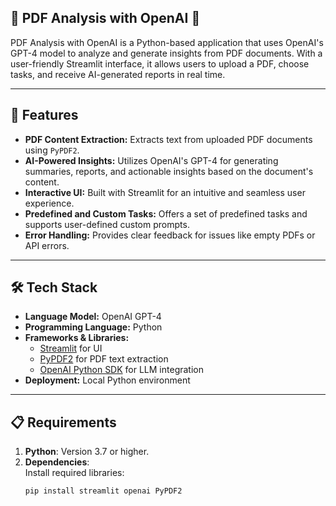 ## 📄 PDF Analysis with OpenAI 📄  
PDF Analysis with OpenAI is a Python-based application that uses OpenAI's GPT-4 model to analyze and generate insights from PDF documents. With a user-friendly Streamlit interface, it allows users to upload a PDF, choose tasks, and receive AI-generated reports in real time.

---

## 🚀 Features  
- **PDF Content Extraction:** Extracts text from uploaded PDF documents using `PyPDF2`.  
- **AI-Powered Insights:** Utilizes OpenAI's GPT-4 for generating summaries, reports, and actionable insights based on the document's content.  
- **Interactive UI:** Built with Streamlit for an intuitive and seamless user experience.  
- **Predefined and Custom Tasks:** Offers a set of predefined tasks and supports user-defined custom prompts.  
- **Error Handling:** Provides clear feedback for issues like empty PDFs or API errors.  

---

## 🛠️ Tech Stack  
- **Language Model:** OpenAI GPT-4  
- **Programming Language:** Python  
- **Frameworks & Libraries:**  
  - [Streamlit](https://streamlit.io/) for UI  
  - [PyPDF2](https://pypi.org/project/PyPDF2/) for PDF text extraction  
  - [OpenAI Python SDK](https://github.com/openai/openai-python) for LLM integration  
- **Deployment:** Local Python environment  

---

## 📋 Requirements  
1. **Python**: Version 3.7 or higher.  
2. **Dependencies**:  
   Install required libraries:  
   ```bash
   pip install streamlit openai PyPDF2
